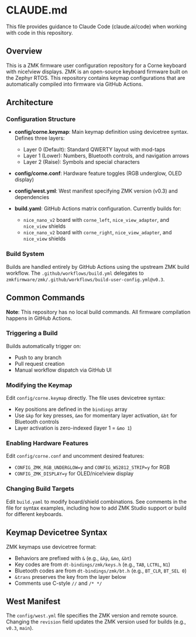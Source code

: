 # CLAUDE.md

This file provides guidance to Claude Code (claude.ai/code) when working with code in this repository.

## Overview

This is a ZMK firmware user configuration repository for a Corne keyboard with nice!view displays. ZMK is an open-source keyboard firmware built on the Zephyr RTOS. This repository contains keymap configurations that are automatically compiled into firmware via GitHub Actions.

## Architecture

### Configuration Structure

- **config/corne.keymap**: Main keymap definition using devicetree syntax. Defines three layers:
  - Layer 0 (Default): Standard QWERTY layout with mod-taps
  - Layer 1 (Lower): Numbers, Bluetooth controls, and navigation arrows
  - Layer 2 (Raise): Symbols and special characters

- **config/corne.conf**: Hardware feature toggles (RGB underglow, OLED display)

- **config/west.yml**: West manifest specifying ZMK version (v0.3) and dependencies

- **build.yaml**: GitHub Actions matrix configuration. Currently builds for:
  - `nice_nano_v2` board with `corne_left`, `nice_view_adapter`, and `nice_view` shields
  - `nice_nano_v2` board with `corne_right`, `nice_view_adapter`, and `nice_view` shields

### Build System

Builds are handled entirely by GitHub Actions using the upstream ZMK build workflow. The `.github/workflows/build.yml` delegates to `zmkfirmware/zmk/.github/workflows/build-user-config.yml@v0.3`.

## Common Commands

**Note**: This repository has no local build commands. All firmware compilation happens in GitHub Actions.

### Triggering a Build

Builds automatically trigger on:
- Push to any branch
- Pull request creation
- Manual workflow dispatch via GitHub UI

### Modifying the Keymap

Edit `config/corne.keymap` directly. The file uses devicetree syntax:
- Key positions are defined in the `bindings` array
- Use `&kp` for key presses, `&mo` for momentary layer activation, `&bt` for Bluetooth controls
- Layer activation is zero-indexed (layer 1 = `&mo 1`)

### Enabling Hardware Features

Edit `config/corne.conf` and uncomment desired features:
- `CONFIG_ZMK_RGB_UNDERGLOW=y` and `CONFIG_WS2812_STRIP=y` for RGB
- `CONFIG_ZMK_DISPLAY=y` for OLED/nice!view display

### Changing Build Targets

Edit `build.yaml` to modify board/shield combinations. See comments in the file for syntax examples, including how to add ZMK Studio support or build for different keyboards.

## Keymap Devicetree Syntax

ZMK keymaps use devicetree format:
- Behaviors are prefixed with `&` (e.g., `&kp`, `&mo`, `&bt`)
- Key codes are from `dt-bindings/zmk/keys.h` (e.g., `TAB`, `LCTRL`, `N1`)
- Bluetooth codes are from `dt-bindings/zmk/bt.h` (e.g., `BT_CLR`, `BT_SEL 0`)
- `&trans` preserves the key from the layer below
- Comments use C-style `//` and `/* */`

## West Manifest

The `config/west.yml` file specifies the ZMK version and remote source. Changing the `revision` field updates the ZMK version used for builds (e.g., `v0.3`, `main`).
